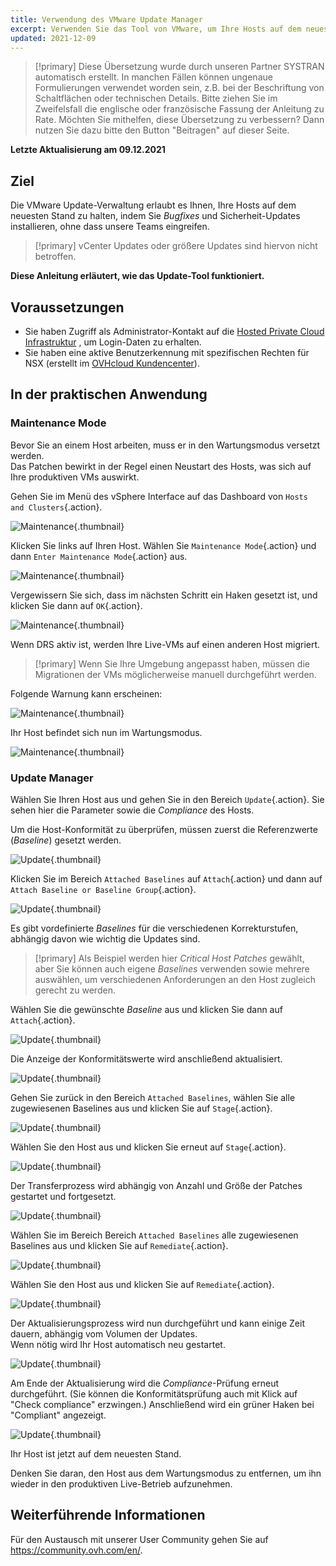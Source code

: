 ```yaml
---
title: Verwendung des VMware Update Manager
excerpt: Verwenden Sie das Tool von VMware, um Ihre Hosts auf dem neuesten Stand zu halten
updated: 2021-12-09
---
```


> [!primary]
> Diese Übersetzung wurde durch unseren Partner SYSTRAN automatisch erstellt. In manchen Fällen können ungenaue Formulierungen verwendet worden sein, z.B. bei der Beschriftung von Schaltflächen oder technischen Details. Bitte ziehen Sie im Zweifelsfall die englische oder französische Fassung der Anleitung zu Rate. Möchten Sie mithelfen, diese Übersetzung zu verbessern? Dann nutzen Sie dazu bitte den Button "Beitragen" auf dieser Seite.
>

**Letzte Aktualisierung am 09.12.2021**

## Ziel

Die VMware Update-Verwaltung erlaubt es Ihnen, Ihre Hosts auf dem neuesten Stand zu halten, indem Sie *Bugfixes* und Sicherheit-Updates installieren, ohne dass unsere Teams eingreifen.     

> [!primary]
> vCenter Updates oder größere Updates sind hiervon nicht betroffen.

**Diese Anleitung erläutert, wie das Update-Tool funktioniert.**

## Voraussetzungen

- Sie haben Zugriff als Administrator-Kontakt auf die [Hosted Private Cloud Infrastruktur](https://www.ovhcloud.com/de/enterprise/products/hosted-private-cloud/) , um Login-Daten zu erhalten.
- Sie haben eine aktive Benutzerkennung mit spezifischen Rechten für NSX (erstellt im [OVHcloud Kundencenter](https://www.ovh.com/auth/?action=gotomanager&from=https://www.ovh.de/&ovhSubsidiary=de)).

## In der praktischen Anwendung

### Maintenance Mode

Bevor Sie an einem Host arbeiten, muss er in den Wartungsmodus versetzt werden.    
Das Patchen bewirkt in der Regel einen Neustart des Hosts, was sich auf Ihre produktiven VMs auswirkt. 

Gehen Sie im Menü des vSphere Interface auf das Dashboard von `Hosts and Clusters`{.action}.

![Maintenance](images/en01menu.png){.thumbnail}

Klicken Sie links auf Ihren Host. Wählen Sie `Maintenance Mode`{.action} und dann `Enter Maintenance Mode`{.action} aus.

![Maintenance](images/en02maintenance.png){.thumbnail}

Vergewissern Sie sich, dass im nächsten Schritt ein Haken gesetzt ist, und klicken Sie dann auf `OK`{.action}.

![Maintenance](images/en03enter.png){.thumbnail}

Wenn DRS aktiv ist, werden Ihre Live-VMs auf einen anderen Host migriert.

> [!primary]
> Wenn Sie Ihre Umgebung angepasst haben, müssen die Migrationen der VMs möglicherweise manuell durchgeführt werden.
>

Folgende Warnung kann erscheinen:     

![Maintenance](images/en04warning.png){.thumbnail}

Ihr Host befindet sich nun im Wartungsmodus.

![Maintenance](images/en05maintenanced.png){.thumbnail}

### Update Manager

Wählen Sie Ihren Host aus und gehen Sie in den Bereich `Update`{.action}.
Sie sehen hier die Parameter sowie die *Compliance* des Hosts.     

Um die Host-Konformität zu überprüfen, müssen zuerst die Referenzwerte (*Baseline*) gesetzt werden.

![Update](images/en06summary.png){.thumbnail}

Klicken Sie im Bereich `Attached Baselines` auf `Attach`{.action} und dann auf `Attach Baseline or Baseline Group`{.action}.

![Update](images/en07attach.png){.thumbnail}

Es gibt vordefinierte *Baselines* für die verschiedenen Korrekturstufen, abhängig davon wie wichtig die Updates sind.

> [!primary]
> Als Beispiel werden hier *Critical Host Patches* gewählt, aber Sie können auch eigene *Baselines* verwenden sowie mehrere auswählen, um verschiedenen Anforderungen an den Host zugleich gerecht zu werden.
>

Wählen Sie die gewünschte *Baseline* aus und klicken Sie dann auf `Attach`{.action}.

![Update](images/en08define.png){.thumbnail}

Die Anzeige der Konformitätswerte wird anschließend aktualisiert.

![Update](images/en09noncompliant.png){.thumbnail}

Gehen Sie zurück in den Bereich `Attached Baselines`, wählen Sie alle zugewiesenen Baselines aus und klicken Sie auf `Stage`{.action}.

![Update](images/en10bisstage.png){.thumbnail}

Wählen Sie den Host aus und klicken Sie erneut auf `Stage`{.action}.

![Update](images/en10terstagea.png){.thumbnail}

Der Transferprozess wird abhängig von Anzahl und Größe der Patches gestartet und fortgesetzt.

![Update](images/en10terstage.png){.thumbnail}

Wählen Sie im Bereich Bereich `Attached Baselines` alle zugewiesenen Baselines aus und klicken Sie auf `Remediate`{.action}.

![Update](images/en10remediate.png){.thumbnail}

Wählen Sie den Host aus und klicken Sie auf `Remediate`{.action}.

![Update](images/en11remediate.png){.thumbnail}

Der Aktualisierungsprozess wird nun durchgeführt und kann einige Zeit dauern, abhängig vom Volumen der Updates.<br>
Wenn nötig wird Ihr Host automatisch neu gestartet.

![Update](images/en12remediating.png){.thumbnail}

Am Ende der Aktualisierung wird die *Compliance*-Prüfung erneut durchgeführt. (Sie können die Konformitätsprüfung auch mit Klick auf "Check compliance" erzwingen.) Anschließend wird ein grüner Haken bei "Compliant" angezeigt.

![Update](images/en13compliant.png){.thumbnail}

Ihr Host ist jetzt auf dem neuesten Stand.    

Denken Sie daran, den Host aus dem Wartungsmodus zu entfernen, um ihn wieder in den produktiven Live-Betrieb aufzunehmen.

## Weiterführende Informationen

Für den Austausch mit unserer User Community gehen Sie auf <https://community.ovh.com/en/>.
